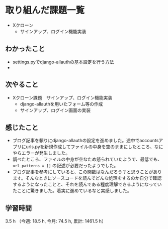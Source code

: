 # 取り組んだ課題一覧
- Xクローン
    - サインアップ、ログイン機能実装

## わかったこと
- settings.pyでdjango-allauthの基本設定を行う方法
- 

## 次やること
- Xクローン課題　サインアップ、ログイン機能実装
    - django-allauthを用いたフォーム等の作成
    - サインアップ、ログイン画面の実装    

## 感じたこと
- ブログ記事を頼りにdjango-allauthの設定を進めました。途中でaccountsアプリにurls.pyを新規作成してファイルの中身を空のままにしたところ、なにやらエラーが発生しました。
- 調べたところ、ファイルの中身が空なため怒られていたようで、最低でも、`url_patterns = []` の記述が必要だったようでした。
- ブログ記事を参考にしていると、この関数はなんだろう？と思うことがあります。そんなときにソースコードを読んでどんな処理をするのか自分で確認するようになったことと、それを読んである程度理解できるようになっていたことに驚きました。着実に進めているなと実感しました。    
    
## 学習時間
3.5 h （今週: 18.5 h, 今月: 74.5 h, 累計: 1461.5 h）